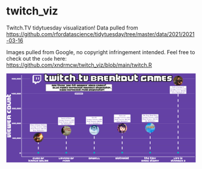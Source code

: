 # twitch_viz
 Twitch.TV tidytuesday visualization! Data pulled from https://github.com/rfordatascience/tidytuesday/tree/master/data/2021/2021-03-16
 
 Images pulled from Google, no copyright infringement intended. Feel free to check out the `code` here: https://github.com/xndrmcw/twitch_viz/blob/main/twitch.R

![alt text](https://github.com/xndrmcw/twitch_viz/blob/main/twitch.png)
